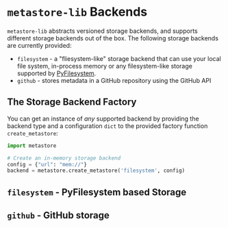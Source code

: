 # `metastore-lib` Backends

`metastore-lib` abstracts versioned storage backends, and supports different
storage backends out of the box. The following storage backends are currently
provided:

* `filesystem` - a "fliesystem-like" storage backend that can use your local
  file system, in-process memory or any filesystem-like storage supported by
  [PyFilesystem](https://docs.pyfilesystem.org/).
* `github` - stores metadata in a GitHub repository using the GitHub API

## The Storage Backend Factory 

You can get an instance of *any* supported backend by providing the backend
type and a configuration `dict` to the provided factory function 
`create_metastore`:

```python
import metastore

# Create an in-memory storage backend
config = {"url": "mem://"}
backend = metastore.create_metastore('filesystem', config)
```

## `filesystem` - PyFilesystem based Storage

## `github` - GitHub storage  
